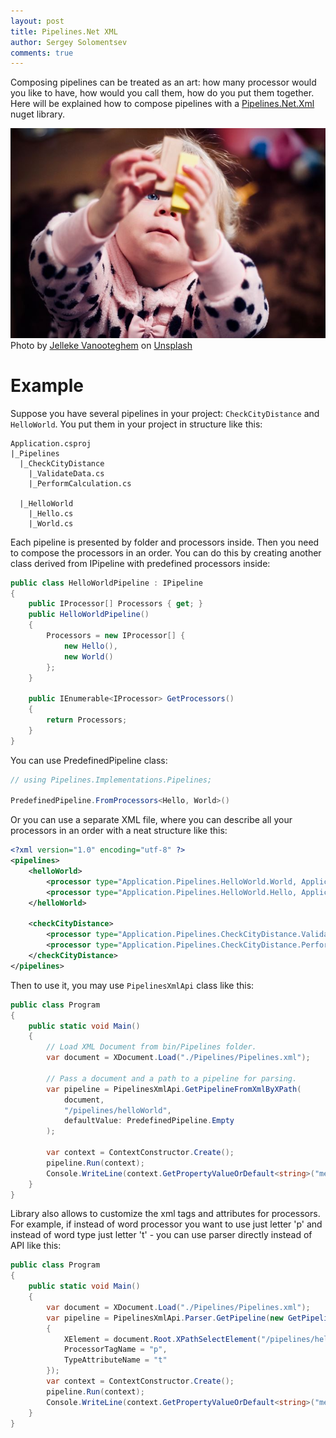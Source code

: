 ```yaml
---
layout: post
title: Pipelines.Net XML
author: Sergey Solomentsev
comments: true
---
```


Composing pipelines can be treated as an art: how many processor would you like to have, how would you call them, how do you put them together. Here will be explained how to compose pipelines with a [Pipelines.Net.Xml](https://www.nuget.org/packages/Pipelines.Net.Xml/) nuget library.

![Smashing Blocks Like Atoms](/assets/posts/pipelines-net-xml/smashing-blocks-like-atoms.jpg)
Photo by [Jelleke Vanooteghem](https://unsplash.com/@ilumire?utm_source=unsplash&utm_medium=referral&utm_content=creditCopyText) on [Unsplash](https://unsplash.com/s/photos/baby-blocks?utm_source=unsplash&utm_medium=referral&utm_content=creditCopyText)

# Example

Suppose you have several pipelines in your project: `CheckCityDistance` and `HelloWorld`. You put them in your project in structure like this:

```
Application.csproj
|_Pipelines
  |_CheckCityDistance
    |_ValidateData.cs
    |_PerformCalculation.cs
  
  |_HelloWorld
    |_Hello.cs
    |_World.cs
```

Each pipeline is presented by folder and processors inside. Then you need to compose the processors in an order. You can do this by creating another class derived from IPipeline with predefined processors inside:

```cs
public class HelloWorldPipeline : IPipeline
{
    public IProcessor[] Processors { get; }
    public HelloWorldPipeline()
    {
        Processors = new IProcessor[] {
            new Hello(),
            new World()
        };
    }

    public IEnumerable<IProcessor> GetProcessors()
    {
        return Processors;
    }
}
```

You can use PredefinedPipeline class:

```cs
// using Pipelines.Implementations.Pipelines;

PredefinedPipeline.FromProcessors<Hello, World>()
```

Or you can use a separate XML file, where you can describe all your processors in an order with a neat structure like this:

```xml
<?xml version="1.0" encoding="utf-8" ?>
<pipelines>
    <helloWorld>
        <processor type="Application.Pipelines.HelloWorld.World, Application" />
        <processor type="Application.Pipelines.HelloWorld.Hello, Application" />
    </helloWorld>

    <checkCityDistance>
        <processor type="Application.Pipelines.CheckCityDistance.ValidateData, Application" />
        <processor type="Application.Pipelines.CheckCityDistance.PerformCalculation, Application" />
    </checkCityDistance>    
</pipelines>
```

Then to use it, you may use `PipelinesXmlApi` class like this:

```cs
public class Program
{
    public static void Main()
    {
        // Load XML Document from bin/Pipelines folder.
        var document = XDocument.Load("./Pipelines/Pipelines.xml");

        // Pass a document and a path to a pipeline for parsing.
        var pipeline = PipelinesXmlApi.GetPipelineFromXmlByXPath(
            document, 
            "/pipelines/helloWorld", 
            defaultValue: PredefinedPipeline.Empty
        );

        var context = ContextConstructor.Create();
        pipeline.Run(context);
        Console.WriteLine(context.GetPropertyValueOrDefault<string>("message", "No message."));
    }
}
```

Library also allows to customize the xml tags and attributes for processors. For example, if instead of word processor you want to use just letter 'p' and instead of word type just letter 't' - you can use parser directly instead of API like this:

```cs
public class Program
{
    public static void Main()
    {
        var document = XDocument.Load("./Pipelines/Pipelines.xml");
        var pipeline = PipelinesXmlApi.Parser.GetPipeline(new GetPipelineContext()
        {
            XElement = document.Root.XPathSelectElement("/pipelines/helloWorld"),
            ProcessorTagName = "p",
            TypeAttributeName = "t"
        });
        var context = ContextConstructor.Create();
        pipeline.Run(context);
        Console.WriteLine(context.GetPropertyValueOrDefault<string>("message", "No message."));
    }
}
```